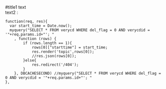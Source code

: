 #title1
text  
text2 :  

	function(req, res){
	  var start_time = Date.now();
	  myquery("SELECT * FROM verycd WHERE del_flag = 0 AND verycdid = '"+req.params.id+"'; "
	  	, function (rows) {
	  		if (rows.length == 1){
	  			rows[0]["starttime"] = start_time;
	  			res.render('topic',rows[0]);
	  			//res.json(rows[0]);
	  		}else{
	  			res.redirect('/404');
	  		}
	  	}, DBCACHESECOND) //myquery("SELECT * FROM verycd WHERE del_flag = 0 AND verycdid = '"+req.params.id+"'; "
	},
		
